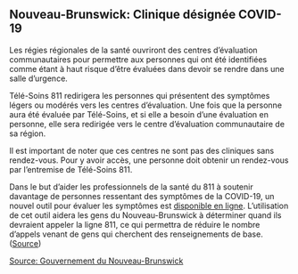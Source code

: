 ## Nouveau-Brunswick: Clinique désignée COVID-19

Les régies régionales de la santé ouvriront des centres d’évaluation communautaires pour permettre aux personnes qui ont été identifiées comme étant à haut risque d’être évaluées dans devoir se rendre dans une salle d’urgence.

Télé-Soins 811 redirigera les personnes qui présentent des symptômes légers ou modérés vers les centres d’évaluation. Une fois que la personne aura été évaluée par Télé-Soins, et si elle a besoin d’une évaluation en personne, elle sera redirigée vers le centre d’évaluation communautaire de sa région.

Il est important de noter que ces centres ne sont pas des cliniques sans rendez-vous. Pour y avoir accès, une personne doit obtenir un rendez-vous par l’entremise de Télé-Soins 811.

Dans le but d’aider les professionnels de la santé du 811 à soutenir davantage de personnes ressentant des symptômes de la COVID-19, un nouvel outil pour évaluer les symptômes est [disponible en ligne](https://www2.gnb.ca/content/gnb/fr/ministeres/bmhc/maladies_transmissibles/content/maladies_respiratoires/coronavirus/evaluation.html#/app;age=45;units=years;gender=female/symptom-checker/guides/399/what-to-do). L’utilisation de cet outil aidera les gens du Nouveau-Brunswick à déterminer quand ils devraient appeler la ligne 811, ce qui permettra de réduire le nombre d’appels venant de gens qui cherchent des renseignements de base. ([Source](https://www2.gnb.ca/content/gnb/fr/nouvelles/communique.2020.03.0144.html))

[Source: Gouvernement du Nouveau-Brunswick](https://www2.gnb.ca/content/gnb/fr/nouvelles/communique.2020.03.0127.html)
